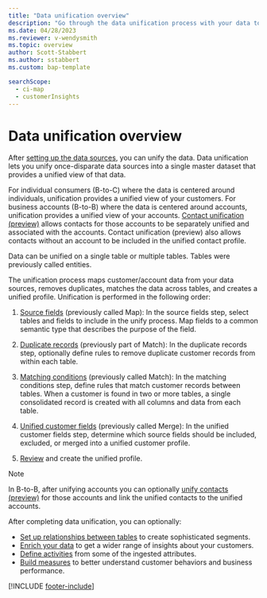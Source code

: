 ```yaml
---
title: "Data unification overview"
description: "Go through the data unification process with your data to create a single master dataset of account or customer profiles."
ms.date: 04/28/2023
ms.reviewer: v-wendysmith
ms.topic: overview
author: Scott-Stabbert
ms.author: sstabbert
ms.custom: bap-template

searchScope: 
  - ci-map
  - customerInsights
---
```


# Data unification overview

After [setting up the data sources](data-sources.md), you can unify the data. Data unification lets you unify once-disparate data sources into a single master dataset that provides a unified view of that data.

For individual consumers (B-to-C) where the data is centered around individuals, unification provides a unified view of your customers. For business accounts (B-to-B) where the data is centered around accounts, unification provides a unified view of your accounts. [Contact unification (preview)](data-unification-contacts.md) allows contacts for those accounts to be separately unified and associated with the accounts. Contact unification (preview) also allows contacts without an account to be included in the unified contact profile.

Data can be unified on a single table or multiple tables. Tables were previously called entities.

The unification process maps customer/account data from your data sources, removes duplicates, matches the data across tables, and creates a unified profile. Unification is performed in the following order:

1. [Source fields](data-unification-map-tables.md) (previously called Map): In the source fields step, select tables and fields to include in the unify process. Map fields to a common semantic type that describes the purpose of the field.

1. [Duplicate records](data-unification-duplicates.md) (previously part of Match): In the duplicate records step, optionally define rules to remove duplicate customer records from within each table.

1. [Matching conditions](data-unification-match-tables.md) (previously called Match): In the matching conditions step, define rules that match customer records between tables. When a customer is found in two or more tables, a single consolidated record is created with all columns and data from each table.

1. [Unified customer fields](data-unification-merge-tables.md) (previously called Merge): In the unified customer fields step, determine which source fields should be included, excluded, or merged into a unified customer profile.  

1. [Review](review-unification.md) and create the unified profile.

> [!NOTE]
> In B-to-B, after unifying accounts you can optionally [unify contacts (preview)](data-unification-contacts.md) for those accounts and link the unified contacts to the unified accounts.

After completing data unification, you can optionally:

- [Set up relationships between tables](relationships.md) to create sophisticated segments.
- [Enrich your data](enrichment-hub.md) to get a wider range of insights about your customers.
- [Define activities](activities.md) from some of the ingested attributes.
- [Build measures](measures.md) to better understand customer behaviors and business performance.

[!INCLUDE [footer-include](includes/footer-banner.md)]
